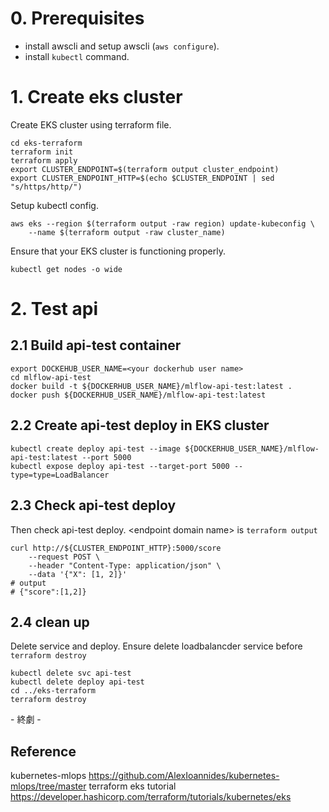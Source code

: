 # 0. Prerequisites

- install awscli and setup awscli (`aws configure`).
- install `kubectl` command.

# 1. Create eks cluster 

Create EKS cluster using terraform file.

```
cd eks-terraform
terraform init 
terraform apply
export CLUSTER_ENDPOINT=$(terraform output cluster_endpoint)
export CLUSTER_ENDPOINT_HTTP=$(echo $CLUSTER_ENDPOINT | sed "s/https/http/")
```

Setup kubectl config.

```
aws eks --region $(terraform output -raw region) update-kubeconfig \
    --name $(terraform output -raw cluster_name)
```

Ensure that your EKS cluster is functioning properly.

```
kubectl get nodes -o wide
```

# 2. Test api 

## 2.1 Build api-test container

```
export DOCKEHUB_USER_NAME=<your dockerhub user name>
cd mlflow-api-test
docker build -t ${DOCKERHUB_USER_NAME}/mlflow-api-test:latest .
docker push ${DOCKERHUB_USER_NAME}/mlflow-api-test:latest
```

## 2.2 Create api-test deploy in EKS cluster

```
kubectl create deploy api-test --image ${DOCKERHUB_USER_NAME}/mlflow-api-test:latest --port 5000
kubectl expose deploy api-test --target-port 5000 --type=type=LoadBalancer
```

## 2.3 Check api-test deploy

Then check api-test deploy.
\<endpoint domain name\> is `terraform output `

```
curl http://${CLUSTER_ENDPOINT_HTTP}:5000/score
    --request POST \
    --header "Content-Type: application/json" \
    --data '{"X": [1, 2]}'
# output
# {"score":[1,2]}
```

## 2.4 clean up 

Delete service and deploy. Ensure delete loadbalancder service before `terraform destroy`
```
kubectl delete svc api-test
kubectl delete deploy api-test
cd ../eks-terraform
terraform destroy
```

\- 終劇 -

## Reference

kubernetes-mlops https://github.com/AlexIoannides/kubernetes-mlops/tree/master
terraform eks tutorial https://developer.hashicorp.com/terraform/tutorials/kubernetes/eks
